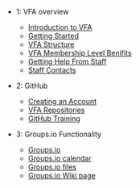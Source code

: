 - 1: VFA overview
  - [Introduction to VFA](Introduction.md)
  - [Getting Started](getting_started.md)
  - [VFA Structure](vfa_Structure.md)
  - [VFA Membership Level Benifits](vfa_members.md)
  - [Getting Help From Staff](getting_help_from_staff.md)
  - [Staff Contacts](contacts.md)

- 2: GitHub
  - [Creating an Account](creating_an_account.md)
  - [VFA Repositories](vfa_repositories.md)
  - [GitHub Training](https://volumetricformat.github.io/GitHub_Training/#/)
  
- 3: Groups.io Functionality
  - [Groups.io](groups.io.md)
  - [Groups.io calendar](groups_io_calendar.md)
  - [Groups.io files](groups_io_working_with_files.md)
  - [Groups.io Wiki page](groups_io_wiki.md)


  

